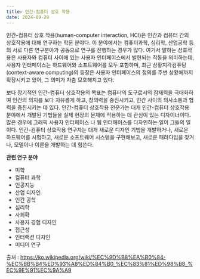 ```yaml
---
title: 인간-컴퓨터 상호 작용
date: 2024-09-29
---
```



인간-컴퓨터 상호 작용(human-computer interaction, HCI)은 인간과 컴퓨터 간의 상호작용에 대해 연구하는 학문 분야다. 이 분야에서는 컴퓨터과학, 심리학, 산업공학 등의 서로 다른 연구분야가 공동으로 연구를 진행하는 경우가 많다. 여기서 말하는 상호작용은 사용자와 컴퓨터 사이에 있는 사용자 인터페이스에서 발현되는 작동을 의미하는데, 사용자 인터페이스는 하드웨어와 소프트웨어를 모두 포함하며, 최근 상황지각컴퓨팅(context-aware computing)의 등장은 사용자 인터페이스의 정의를 주변 상황에까지 확장시키고 있어, 그 의미가 차츰 모호해지고 있다.

<!--more-->

보다 장기적인 인간-컴퓨터 상호작용의 목표는 컴퓨터의 도구로서의 잠재력을 극대화하여 인간의 의지를 보다 자유롭게 하고, 창의력을 증진시키고, 인간 사이의 의사소통과 협력을 증진시키는 데 있다. 인간-컴퓨터 상호작용 전문가는 대개 인간-컴퓨터 상호작용 분야에서 개발된 기법들을 실제 현장의 문제에 적용하는 데 관심이 있는 디자이너이다. 많은 경우에 그래픽 사용자 인터페이스 나 웹 인터페이스를 디자인하는 일이 그들의 일이다. 인간-컴퓨터 상호작용 연구자는 대개 새로운 디자인 기법을 개발하거나, 새로운 하드웨어를 시험하고, 새로운 소프트웨어 시스템을 구현해보고, 새로운 패러다임을 찾거나, 모델이나 이론을 개발하는 데 힘쓴다.

__관련 연구 분야__

- 미학
- 컴퓨터 과학
- 인공지능
- 산업 디자인
- 인간 공학
- 심리학
- 사회확
- 사용자 경험 디자인
- 접근성
- 인터랙션 디자인
- 미디어 연구

출처 : https://ko.wikipedia.org/wiki/%EC%9D%B8%EA%B0%84-%EC%BB%B4%ED%93%A8%ED%84%B0_%EC%83%81%ED%98%B8_%EC%9E%91%EC%9A%A9